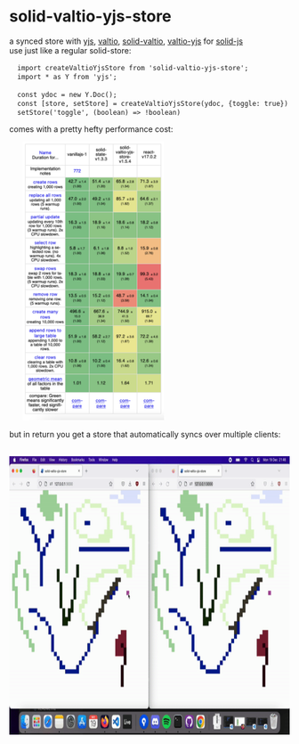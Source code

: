 # solid-valtio-yjs-store

a synced store with [yjs](https://github.com/yjs/yjs), [valtio](https://github.com/pmndrs/valtio), [solid-valtio](https://github.com/wobsoriano/solid-valtio), [valtio-yjs](https://github.com/dai-shi/valtio-yjs) for [solid-js](https://github.com/solidjs/solid) </br>
use just like a regular solid-store:

```
  import createValtioYjsStore from 'solid-valtio-yjs-store';
  import * as Y from 'yjs';

  const ydoc = new Y.Doc();
  const [store, setStore] = createValtioYjsStore(ydoc, {toggle: true})
  setStore('toggle', (boolean) => !boolean)
```
comes with a pretty hefty performance cost:

&nbsp;&nbsp;&nbsp;&nbsp;&nbsp;&nbsp;<img style="height: 500px;" src="/assets/benchmark_new.png"></img>

but in return you get a store that automatically syncs over multiple clients:

&nbsp;&nbsp;&nbsp;&nbsp;&nbsp;&nbsp;<img style="height: 500px;" src="/assets/pixelpainter.gif"></img>
